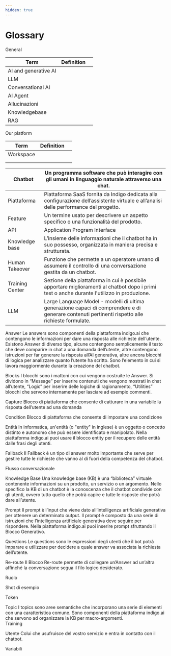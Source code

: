 ```yaml
---
hidden: true
---
```


# Glossary

General

| Term                 | Definition |   |
| -------------------- | ---------- | - |
| AI and generative AI |            |   |
| LLM                  |            |   |
| Conversational AI    |            |   |
| AI Agent             |            |   |
| Allucinazioni        |            |   |
| Knowledgebase        |            |   |
| RAG                  |            |   |

Our platform

| Term      | Definition |   |
| --------- | ---------- | - |
| Workspace |            |   |
|           |            |   |
|           |            |   |

| Chatbot         | Un programma software che può interagire con gli umani in linguaggio naturale attraverso una chat.                                               |
| --------------- | ------------------------------------------------------------------------------------------------------------------------------------------------ |
| Piattaforma     | Piattaforma SaaS fornita da Indigo dedicata alla configurazione dell’assistente virtuale e all’analisi delle performance del progetto.           |
| Feature         | Un termine usato per descrivere un aspetto specifico o una funzionalità del prodotto.                                                            |
| API             | Application Program Interface                                                                                                                    |
| Knowledge base  | L’insieme delle informazioni che il chatbot ha in suo possesso, organizzata in maniera precisa e strutturata.                                    |
| Human Takeover  | Funzione che permette a un operatore umano di assumere il controllo di una conversazione gestita da un chatbot.                                  |
| Training Center | Sezione della piattaforma in cui è possibile apportare miglioramenti al chatbot dopo i primi test o anche durante l'utilizzo in produzione.      |
| LLM             | Large Language Model - modelli di ultima generazione capaci di comprendere e di generare contenuti pertinenti rispetto alle richieste formulate. |

Answer Le answers sono componenti della piattaforma indigo.ai che contengono le informazioni per dare una risposta alle richieste dell’utente. Esistono Answer di diverso tipo, alcune contengono semplicemente il testo che deve comparire in chat a una domanda dell’utente, altre contengono istruzioni per far generare la risposta all’AI generativa, altre ancora blocchi di logica per analizzare quanto l’utente ha scritto. Sono l’elemento in cui si lavora maggiormente durante la creazione del chatbot.&#x20;

Blocks I blocchi sono i mattoni con cui vengono costruite le Answer. Si dividono in “Message” per inserire contenuti che vengono mostrati in chat all’utente, “Logic” per inserire delle logiche di ragionamento, “Utilities” blocchi che servono internamente per lasciare ad esempio commenti.

Capture Blocco di piattaforma che consente di catturare in una variabile la risposta dell’utente ad una domanda&#x20;

Condition Blocco di piattaforma che consente di impostare una condizione&#x20;

Entità In informatica, un'entità (o "entity" in inglese) è un oggetto o concetto distinto e autonomo che può essere identificato e manipolato. Nella piattaforma indigo.ai puoi usare il blocco entity per il recupero delle entità dalle frasi degli utenti.&#x20;

Fallback Il Fallback è un tipo di answer molto importante che serve per gestire tutte le richieste che vanno al di fuori della competenza del chatbot.&#x20;

Flusso conversazionale&#x20;

Knowledge Base Una knowledge base (KB) è una “biblioteca” virtuale contenente informazioni su un prodotto, un servizio o un argomento. Nello specifico la KB di un chatbot è la conoscenza che il chatbot condivide con gli utenti, ovvero tutto quello che potrà capire e tutte le risposte che potrà dare all’utente.&#x20;

Prompt Il prompt è l’input che viene dato all’intelligenza artificiale generativa per ottenere un determinato output. Il prompt è composto da una serie di istruzioni che l’intelligenza artificiale generativa deve seguire per rispondere. Nella piattaforma indigo.ai puoi inserire prompt sfruttando il Blocco Generativo.&#x20;

Questions Le questions sono le espressioni degli utenti che il bot potrà imparare e utilizzare per decidere a quale answer va associata la richiesta dell’utente.&#x20;

Re-route Il Blocco Re-route permette di collegare un’Answer ad un’altra affinché la conversazione segua il filo logico desiderato.&#x20;

Ruolo&#x20;

Shot di esempio&#x20;

Token&#x20;

Topic I topics sono aree semantiche che incorporano una serie di elementi con una caratteristica comune. Sono componenti della piattaforma indigo.ai che servono ad organizzare la KB per macro-argomenti.\
Training&#x20;

Utente Colui che usufruisce del vostro servizio e entra in contatto con il chatbot.&#x20;

Variabili
